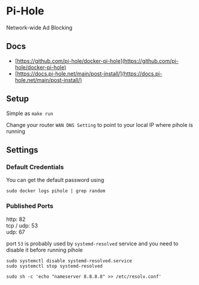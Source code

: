 # Pi-Hole

Network-wide Ad Blocking

## Docs

- [https://github.com/pi-hole/docker-pi-hole](https://github.com/pi-hole/docker-pi-hole)
- [https://docs.pi-hole.net/main/post-install/](https://docs.pi-hole.net/main/post-install/)

## Setup

Simple as `make run`

Change your router `WAN DNS Setting` to point to your local IP where pihole is running

## Settings

### Default Credentials

You can get the default password using
```
sudo docker logs pihole | grep random
```

### Published Ports

http: 82    
tcp / udp: 53  
udp: 67

port `53` is probably used by `systemd-resolved` service and you need to disable it before running pihole

```
sudo systemctl disable systemd-resolved.service
sudo systemctl stop systemd-resolved

sudo sh -c 'echo "nameserver 8.8.8.8" >> /etc/resolv.conf'
```

